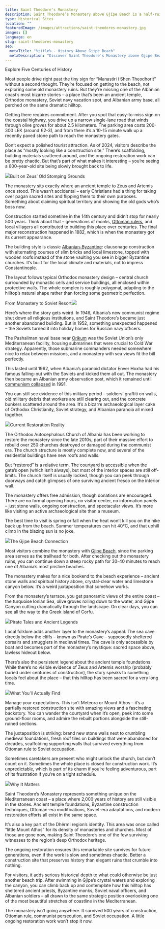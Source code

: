 ```yaml
---
title: Saint Theodore's Monastery
description: Saint Theodore’s Monastery above Gjipe Beach is a half-ruin, half-restoration site layered with 2,000 years of history and breathtaking coastal views.
type: Historical Sites
location: ""
featuredImage: /images/attractions/saint-theodores-monastery.jpg
images: []
language: en
slug: saint-theodores-monastery
seo:
  metaTitle: "%title% - History Above Gjipe Beach"
  metaDescription: "Discover Saint Theodore’s Monastery above Gjipe Beach—once a temple, monastery, Soviet resort, and army base, now under restoration with epic views."
---
```


Explore Five Centuries of History

Most people drive right past the tiny sign for “Manastiri i Shen Theodhorit” without a second thought. They’re focused on getting to the beach, not exploring some old monastery ruins. But they’re missing one of the Albanian coast’s most bizarre stories – a place that’s been an ancient temple, Orthodox monastery, Soviet navy vacation spot, and Albanian army base, all perched on the same dramatic hilltop.

Getting there requires commitment. After you spot that easy-to-miss sign on the coastal highway, you drive up a narrow single-lane road that winds through olive groves for about 2.5 kilometers. The parking area costs 200-300 LEK (around €2-3), and from there it’s a 10-15 minute walk up a recently paved stone path to reach the monastery gates.

Don’t expect a polished tourist attraction. As of 2024, visitors describe the place as “mostly looking like a construction site.” There’s scaffolding, building materials scattered around, and the ongoing restoration work can be pretty chaotic. But that’s part of what makes it interesting – you’re seeing a 600-year-old site being slowly brought back to life.

![](/images/attractions/Saint_Theodore_Monastery_516571673.jpeg)Built on Zeus’ Old Stomping Grounds

The monastery sits exactly where an ancient temple to Zeus and Artemis once stood. This wasn’t accidental – early Christians had a thing for taking over pagan sacred sites and flipping them to their own purposes. Something about claiming spiritual territory and showing the old gods who’s boss now.

Construction started sometime in the 14th century and didn’t stop for nearly 500 years. Think about that – generations of monks, [Ottoman rulers](https://albaniavisit.com/albania-under-ottoman-rule/), and local villagers all contributed to building this place over centuries. The final major reconstruction happened in 1882, which is when the monastery got its current appearance.

The building style is classic [Albanian-Byzantine](https://albaniavisit.com/byzantine-era-albania/): clausonage construction with alternating courses of slim bricks and local limestone, topped with wooden roofs instead of the stone vaulting you see in bigger Byzantine churches. It’s built for the local climate and materials, not to impress Constantinople.

The layout follows typical Orthodox monastery design – central church surrounded by monastic cells and service buildings, all enclosed within protective walls. The whole complex is roughly polygonal, adapting to the hilltop’s natural shape rather than forcing some geometric perfection.

From Monastery to Soviet Resort![](/images/destinations/Saint_Theodore_Monastery_144820159.jpeg)

Here’s where the story gets weird. In 1946, Albania’s new communist regime shut down all religious institutions, and Saint Theodore’s became just another abandoned building. But in 1952, something unexpected happened – the Soviets turned it into holiday homes for Russian navy officers.

The Pashaliman naval base near [Orikum](https://albaniavisit.com/destinations/orikum/) was the Soviet Union’s only Mediterranean facility, housing submarines that were crucial to Cold War strategy. Apparently, those submarine commanders needed somewhere nice to relax between missions, and a monastery with sea views fit the bill perfectly.

This lasted until 1962, when Albania’s paranoid dictator Enver Hoxha had his famous falling-out with the Soviets and kicked them all out. The monastery then became an Albanian army observation post, which it remained until [communism collapsed](https://albaniavisit.com/the-fall-of-communism/) in 1991.

You can still see evidence of this military period – soldiers’ graffiti on walls, old military debris that workers are still clearing out, and the concrete bunkers scattered around the area. It’s a bizarre archaeological layer cake of Orthodox Christianity, Soviet strategy, and Albanian paranoia all mixed together.

![](/images/attractions/Saint_Theodore_Monastery_144819924.jpeg)Current Restoration Reality

The Orthodox Autocephalous Church of Albania has been working to restore the monastery since the late 2010s, part of their massive effort to rebuild over 250 churches destroyed or damaged during the communist era. The church structure is mostly complete now, and several of the residential buildings have new roofs and walls.

But “restored” is a relative term. The courtyard is accessible when the gate’s open (which isn’t always), but most of the interior spaces are still off-limits. The church itself is usually locked, though you can peek through doorways and catch glimpses of one surviving ancient fresco on the interior wall.

The monastery offers free admission, though donations are encouraged. There are no formal opening hours, no visitor center, no information panels – just stone walls, ongoing construction, and spectacular views. It’s more like visiting an active archaeological site than a museum.

The best time to visit is spring or fall when the heat won’t kill you on the hike back up from the beach. Summer temperatures can hit 40°C, and that uphill climb in the blazing sun is no joke.

![](/images/attractions/Saint_Theodore_Monastery_60789115.jpeg)The Gjipe Beach Connection

Most visitors combine the monastery with [Gjipe Beach](https://albaniavisit.com/destinations/gjipe/), since the parking area serves as the trailhead for both. After checking out the monastery ruins, you can continue down a steep rocky path for 30-40 minutes to reach one of Albania’s most pristine beaches.

The monastery makes for a nice bookend to the beach experience – ancient stone walls and spiritual history above, crystal-clear water and limestone canyon below. It’s a weird juxtaposition that somehow works.

From the monastery’s terrace, you get panoramic views of the entire coast – the turquoise Ionian Sea, olive groves rolling down to the water, and Gjipe Canyon cutting dramatically through the landscape. On clear days, you can see all the way to the Greek island of Corfu.

![](/images/attractions/Gjipe_DSC07653.jpg)Pirate Tales and Ancient Legends

Local folklore adds another layer to the monastery’s appeal. The sea cave directly below the cliffs – known as Pirate’s Cave – supposedly sheltered corsairs and smugglers in medieval times. The cave is only accessible by boat and becomes part of the monastery’s mystique: sacred space above, lawless hideout below.

There’s also the persistent legend about the ancient temple foundations. While there’s no visible evidence of Zeus and Artemis worship (probably buried under centuries of construction), the story speaks to something locals feel about the place – that this hilltop has been sacred for a very long time.

![](/images/attractions/Saint_Theodore_Monastery_143389621.jpeg)What You’ll Actually Find

Manage your expectations. This isn’t Meteora or Mount Athos – it’s a partially restored construction site with amazing views and a fascinating backstory. You can wander the courtyard when it’s open, peek into some ground-floor rooms, and admire the rebuilt portions alongside the still-ruined sections.

The juxtaposition is striking: brand new stone walls next to crumbling medieval foundations, fresh roof tiles on buildings that were abandoned for decades, scaffolding supporting walls that survived everything from Ottoman rule to Soviet occupation.

Sometimes caretakers are present who might unlock the church, but don’t count on it. Sometimes the whole place is closed for construction work. It’s unpredictable, which is part of its charm if you’re feeling adventurous, part of its frustration if you’re on a tight schedule.

![](/images/attractions/Saint_Theodore_Monastery_143389723.jpeg)Why It Matters

Saint Theodore’s Monastery represents something unique on the Mediterranean coast – a place where 2,000 years of history are still visible in the stones. Ancient temple foundations, Byzantine construction techniques, Ottoman-era modifications, Soviet-era adaptations, and modern restoration efforts all exist in the same space.

It’s also a key part of the Dhërmi region’s identity. This area was once called “little Mount Athos” for its density of monasteries and churches. Most of those are gone now, making Saint Theodore’s one of the few surviving witnesses to the region’s deep Orthodox heritage.

The ongoing restoration ensures this remarkable site survives for future generations, even if the work is slow and sometimes chaotic. Better a construction site that preserves history than elegant ruins that crumble into nothing.

For visitors, it adds serious historical depth to what could otherwise be just another beach trip. After swimming in Gjipe’s crystal waters and exploring the canyon, you can climb back up and contemplate how this hilltop has sheltered ancient priests, Byzantine monks, Soviet naval officers, and Albanian soldiers – all drawn to the same strategic position overlooking one of the most beautiful stretches of coastline in the Mediterranean.

The monastery isn’t going anywhere. It survived 500 years of construction, Ottoman rule, communist persecution, and Soviet occupation. A little ongoing restoration work won’t stop it now.


